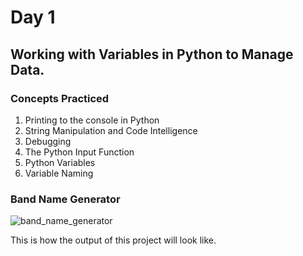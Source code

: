 # Day 1
## Working with Variables in Python to Manage Data.
### Concepts Practiced
1. Printing to the console in Python
2. String Manipulation and Code Intelligence
3. Debugging
4. The Python Input Function
5. Python Variables
6. Variable Naming
### Band Name Generator
![band_name_generator](https://github.com/user-attachments/assets/e38ded8e-71c1-4e24-afe2-430b2449ca86)

This is how the output of this project will look like.
